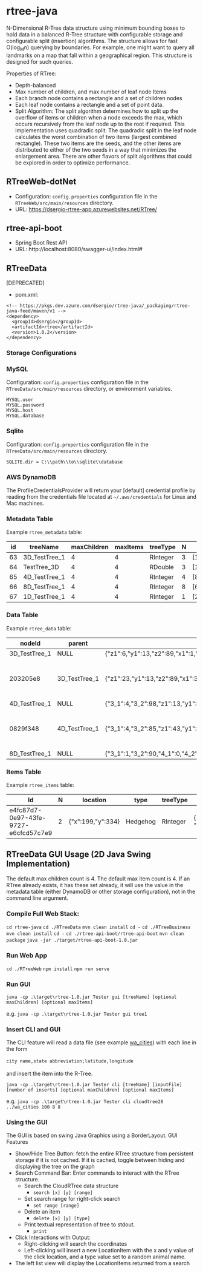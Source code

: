 

# rtree-java

N-Dimensional R-Tree data structure using minimum bounding boxes to hold data in a balanced R-Tree structure with configurable storage and configurable split (insertion) algorithms. The structure allows for fast O(log<sub>M</sub>n) querying by boundaries. For example, one might want to query all landmarks on a map that fall within a geographical region. This structure is designed for such queries.

Properties of RTree:
* Depth-balanced
* Max number of children, and max number of leaf node Items
* Each branch node contains a rectangle and a set of children nodes
* Each leaf node contains a rectangle and a set of point data.
* Split Algorithm: The split algorithm determines how to split up the overflow of items or children when a node exceeds the max, which occurs recursively from the leaf node up to the root if required. This implementation uses quadradic split. The quadradic split in the leaf node calculates the worst combination of two items (largest combined rectangle). These two items are the seeds, and the other items are distributed to either of the two seeds in a way that minimizes the enlargement area. There are other flavors of split algorithms that could be explored in order to optimize performance.

## RTreeWeb-dotNet
* Configuration:  `config.properties` configuration file in the `RTreeWeb/src/main/resources` directory.
* URL: https://dsergio-rtree-app.azurewebsites.net/RTree/

## rtree-api-boot
* Spring Boot Rest API
* URL: http://localhost:8080/swagger-ui/index.html#

## RTreeData

[DEPRECATED]
* pom.xml:
```
<!-- https://pkgs.dev.azure.com/dsergio/rtree-java/_packaging/rtree-java-feed/maven/v1 -->
<dependency>
  <groupId>dsergio</groupId>
  <artifactId>rtree</artifactId>
  <version>1.0.2</version>
</dependency>
```

### Storage Configurations

### MySQL
Configuration: `config.properties` configuration file in the `RTreeData/src/main/resources` directory, or environment variables.

```
MYSQL.user
MYSQL.password
MYSQL.host
MYSQL.database
```

### Sqlite
Configuration: `config.properties` configuration file in the `RTreeData/src/main/resources` directory.

```
SQLITE.dir = C:\\path\\to\\sqlite\\database
```

### AWS DynamoDB
The ProfileCredentialsProvider will return your [default] credential profile by reading from the credentials file located at `~/.aws/credentials` for Linux and Mac machines.

### Metadata Table
Example `rtree_metadata` table: 

|id|treeName|maxChildren|maxItems|treeType|N|minimums|maximums
|--|----------|----------|----------|-----|-----|----------|----------
|63|3D_TestTree_1|4|4|RInteger|3|[14,13,6]|[82,93,89]
|64|TestTree_3D|4|4|RDouble|3|[1.2,10.0,1.5]|[5.5,100.0,15.2]
|65|4D_TestTree_1|4|4|RInteger|4|[8,0,32,4]|[57,97,90,97]
|66|8D_TestTree_1|4|4|RInteger|8|[6,36,7,1,0,17,24,1]|[59,90,64,90,81,85,87,94]
|67|1D_TestTree_1|4|4|RInteger|1|[2]|[93]

### Data Table
Example `rtree_data` table: 

|nodeId|parent|rectangle|items|children
|----------|----------|----------|----------|----------
|3D_TestTree_1|NULL|{"z1":6,"y1":13,"z2":89,"x1":1,"y2":93,"x2":82}|[]|["f61f0cdf","89486fad","2251cc18","d93a0d78"]
|203205e8|3D_TestTree_1|{"z1":23,"y1":13,"z2":89,"x1":34,"y2":35,"x2":82}|[{"x":55,"y":23,"z":89,"type":"Mountain Gorilla"},{"x":63,"y":13,"z":23,"type":"Brown Bear"},{"x":82,"y":35,"z":24,"type":"Snapping Turtle"},{"x":34,"y":27,"z":85,"type":"Boykin Spaniel"}]|[]
|4D_TestTree_1|NULL|{"3_1":4,"3_2":98,"z1":13,"y1":0,"z2":90,"x1":8,"y2":97,"x2":57}|[]|["7abd64e7","dd421c7d","f5888401"]
|0829f348|4D_TestTree_1|{"3_1":4,"3_2":85,"z1":43,"y1":19,"z2":71,"x1":22,"y2":97,"x2":44}|[{"3":4,"x":32,"y":39,"z":71,"type":"Buffalo"},{"3":85,"x":44,"y":97,"z":71,"type":"White Tiger"},{"3":85,"x":32,"y":77,"z":57,"type":"Uakari"},{"3":52,"x":22,"y":19,"z":43,"type":"Monkey"}]|[]
|8D_TestTree_1|NULL|{"3_1":1,"3_2":90,"4_1":0,"4_2":90,"5_1":17,"5_2":91,"6_1":24,"6_2":87,"7_1":1,"7_2":94,"z1":2,"y1":22,"z2":76,"x1":6,"y2":90,"x2":59}|[]|["d68ecc6f","a7d50781","17ad9e40","f52d34ab"]

### Items Table
Example `rtree_items` table: 

|Id|N|location|type|treeType|properties
|----------|----------|----------|----------|----------|----------
|e4fc87d7-0e97-43fe-9727-e6cfcd57c7e9|2|{"x":199,"y":334}|Hedgehog|RInteger|{"property1": "propertyvalue1"}

## RTreeData GUI Usage (2D Java Swing Implementation)

The default max children count is 4. The default max item count is 4. If an RTree already exists, it has these set already, it will use the value in the metadata table (either DynamoDB or other storage configuration), not in the command line argument.  

### Compile Full Web Stack: 
`cd rtree-java`
`cd ./RTreeData`
`mvn clean install`
`cd -`
`cd ./RTreeBusiness`
`mvn clean install`
`cd -`
`cd ./rtree-api-boot/rtree-api-boot`
`mvn clean package`
`java -jar ./target/rtree-api-boot-1.0.jar`

### Run Web App

`cd ./RTreeWeb`
`npm install`
`npm run serve`

### Run GUI

`java -cp .\target\rtree-1.0.jar Tester gui [treeName] [optional maxChildren] [optional maxItems]`

e.g. `java -cp .\target\rtree-1.0.jar Tester gui tree1`

### Insert CLI and GUI

The CLI feature will read a data file (see example [wa_cities](https://github.com/dsergio/rtree-java/blob/master/wa_cities)) with each line in the form<br /><br />
`city name,state abbreviation;latitude,longitude`<br /><br />
and insert the item into the R-Tree.

`java -cp .\target\rtree-1.0.jar Tester cli [treeName] [inputFile] [number of inserts] [optional maxChildren] [optional maxItems]`

e.g. `java -cp .\target\rtree-1.0.jar Tester cli cloudtree28 ../wa_cities 100 8 8`

### Using the GUI

The GUI is based on swing Java Graphics using a BorderLayout. 
GUI Features
* Show/Hide Tree Button: fetch the entire RTree structure from persistent storage if it is not cached. If it is cached, toggle between hiding and displaying the tree on the graph
* Search Command Bar: Enter commands to interact with the RTree structure. 
	* Search the CloudRTree data structure 
		* `search [x] [y] [range]`
	* Set search range for right-click search
		* `set range [range]`
	* Delete an item
		* `delete [x] [y] [type]`
	* Print textual representation of tree to stdout.
		* `print`
* Click Interactions with Output:
	* Right-clicking will search the coordinates
	* Left-clicking will insert a new LocationItem with the x and y value of the click location, and a type value set to a random animal name.
* The left list view will display the LocationItems returned from a search 
